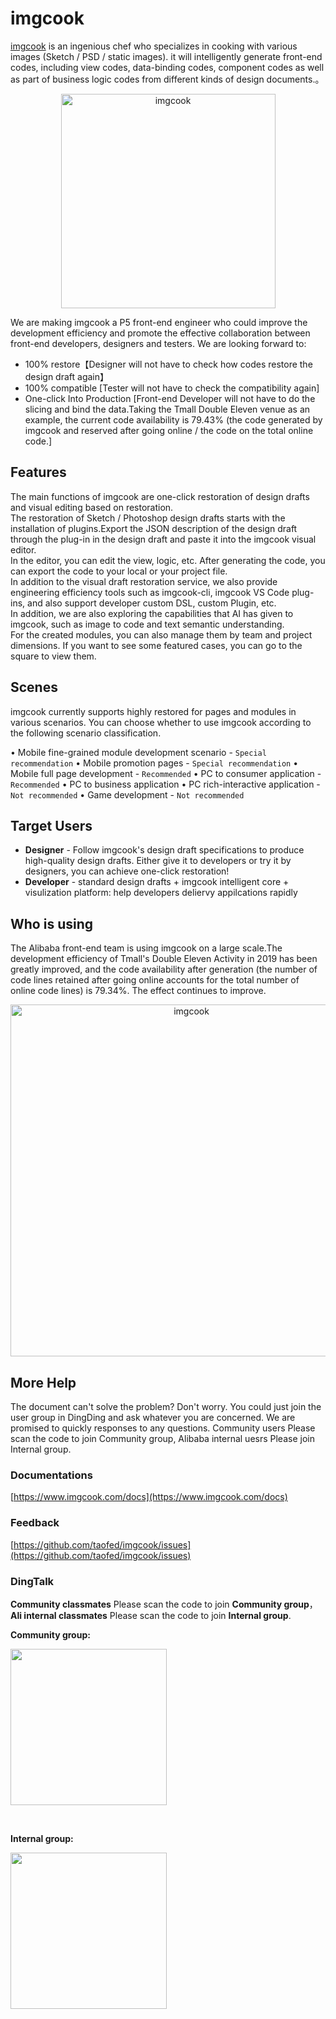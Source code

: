 # imgcook

[imgcook](https://www.imgcook.com/) is an ingenious chef who specializes in cooking with various images (Sketch / PSD / static images). it will intelligently generate front-end codes, including view codes, data-binding codes, component codes as well as part of business logic codes from different kinds of design documents.。<br />

<p align="center">
  <a href="http://www.imgcook.com">
    <img alt="imgcook" src="https://img.alicdn.com/tfs/TB1pWhIk.H1gK0jSZSyXXXtlpXa-686-127.png" width="343">
  </a>
</p>

We are making imgcook a P5 front-end engineer who could improve the development efficiency and promote the effective collaboration between front-end developers, designers and testers. We are looking forward to:

- 100% restore【Designer will not have to check how codes restore the design draft again】
- 100% compatible [Tester will not have to check the compatibility again]
- One-click Into Production [Front-end Developer will not have to do the slicing and bind the data.Taking the Tmall Double Eleven venue as an example, the current code availability is 79.43% (the code generated by imgcook and reserved after going online / the code on the total online code.]

## Features

The main functions of imgcook are one-click restoration of design drafts and visual editing based on restoration.<br />
The restoration of Sketch / Photoshop design drafts starts with the installation of plugins.Export the JSON description of the design draft through the plug-in in the design draft and paste it into the imgcook visual editor.<br />
In the editor, you can edit the view, logic, etc. After generating the code, you can export the code to your local or your project file.<br />
In addition to the visual draft restoration service, we also provide engineering efficiency tools such as imgcook-cli, imgcook VS Code plug-ins, and also support developer custom DSL, custom Plugin, etc.<br />
In addition, we are also exploring the capabilities that AI has given to imgcook, such as image to code and text semantic understanding.<br />
For the created modules, you can also manage them by team and project dimensions. If you want to see some featured cases, you can go to the square to view them.<br />

## Scenes

imgcook currently supports highly restored for pages and modules in various scenarios. You can choose whether to use imgcook according to the following scenario classification. <br />

• Mobile fine-grained module development scenario - `Special recommendation`
• Mobile promotion pages - `Special recommendation`
• Mobile full page development - `Recommended`
• PC to consumer application - `Recommended`
• PC to business application
• PC rich-interactive application - `Not recommended`
• Game development - `Not recommended`


## Target Users

- **Designer** - Follow imgcook's design draft specifications to produce high-quality design drafts. Either give it to developers or try it by designers, you can achieve one-click restoration! <br />
- **Developer** -  standard design drafts + imgcook intelligent core + visulization platform: help developers deliervy appilcations rapidly

## Who is using

The Alibaba front-end team is using imgcook on a large scale.The development efficiency of Tmall's Double Eleven Activity in 2019 has been greatly improved, and the code availability after generation (the number of code lines retained after going online accounts for the total number of online code lines) is 79.34%. The effect continues to improve.

<p align="center">
  <a href="http://www.imgcook.com">
    <img alt="imgcook" src="https://img.alicdn.com/tfs/TB1HX3_kF67gK0jSZPfXXahhFXa-1126-263.png" width="563">
  </a>
</p>


## More Help

The document can't solve the problem? Don't worry. You could just join the user group in DingDing and ask whatever you are concerned. We are promised to quickly responses to any questions.
Community users Please scan the code to join Community group, Alibaba internal uesrs Please join Internal group.

### Documentations

[https://www.imgcook.com/docs](https://www.imgcook.com/docs)

### Feedback

[https://github.com/taofed/imgcook/issues](https://github.com/taofed/imgcook/issues)

### DingTalk

**Community classmates** Please scan the code to join **Community group**，**Ali internal classmates** Please scan the code to join **Internal group**.

**Community group:**

<p >
    <img src="https://gw.alicdn.com/tfs/TB1L6zv2EH1gK0jSZSyXXXtlpXa-956-1309.jpg" width="250">
</p><br/>

**Internal group:**
<p>
<img src="https://gw.alicdn.com/tfs/TB1msnkqRFR4u4jSZFPXXanzFXa-956-1418.jpg" width="250">
</p>
